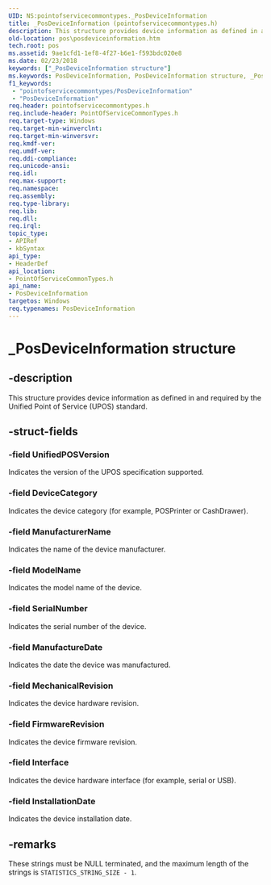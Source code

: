 ```yaml
---
UID: NS:pointofservicecommontypes._PosDeviceInformation
title: _PosDeviceInformation (pointofservicecommontypes.h)
description: This structure provides device information as defined in and required by the Unified Point of Service (UPOS) standard.
old-location: pos\posdeviceinformation.htm
tech.root: pos
ms.assetid: 9ae1cfd1-1ef8-4f27-b6e1-f593bdc020e8
ms.date: 02/23/2018
keywords: ["_PosDeviceInformation structure"]
ms.keywords: PosDeviceInformation, PosDeviceInformation structure, _PosDeviceInformation, pointofservicecommontypes/PosDeviceInformation, pos.posdeviceinformation
f1_keywords:
 - "pointofservicecommontypes/PosDeviceInformation"
 - "PosDeviceInformation"
req.header: pointofservicecommontypes.h
req.include-header: PointOfServiceCommonTypes.h
req.target-type: Windows
req.target-min-winverclnt: 
req.target-min-winversvr: 
req.kmdf-ver: 
req.umdf-ver: 
req.ddi-compliance: 
req.unicode-ansi: 
req.idl: 
req.max-support: 
req.namespace: 
req.assembly: 
req.type-library: 
req.lib: 
req.dll: 
req.irql: 
topic_type:
- APIRef
- kbSyntax
api_type:
- HeaderDef
api_location:
- PointOfServiceCommonTypes.h
api_name:
- PosDeviceInformation
targetos: Windows
req.typenames: PosDeviceInformation
---
```


# _PosDeviceInformation structure


## -description


This structure provides device information as defined in and required by the Unified Point of Service (UPOS) standard.


## -struct-fields




### -field UnifiedPOSVersion

Indicates the version of the UPOS specification supported.


### -field DeviceCategory

Indicates the device category (for example, POSPrinter or CashDrawer).


### -field ManufacturerName

Indicates the name of the device manufacturer.


### -field ModelName

Indicates the model name of the device.


### -field SerialNumber

Indicates the serial number of the device.


### -field ManufactureDate

Indicates the date the device was manufactured.


### -field MechanicalRevision

Indicates the device hardware revision.


### -field FirmwareRevision

Indicates the device firmware revision.


### -field Interface

Indicates the device hardware interface (for example, serial or USB).


### -field InstallationDate

Indicates the device installation date.


## -remarks



These strings must be NULL terminated, and the maximum length of the strings is <code>STATISTICS_STRING_SIZE - 1</code>.



